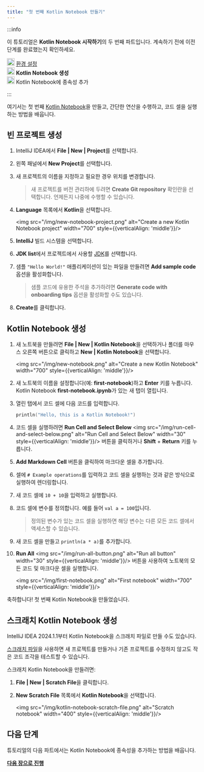 ```yaml
---
title: "첫 번째 Kotlin Notebook 만들기"
---
```

:::info
<p>
   이 튜토리얼은 <strong>Kotlin Notebook 시작하기</strong>의 두 번째 파트입니다. 계속하기 전에 이전 단계를 완료했는지 확인하세요.
</p>
<p>
   <img src="/img/icon-1-done.svg" width="20" alt="First step"/> <a href="kotlin-notebook-set-up-env">환경 설정</a><br/>
      <img src="/img/icon-2.svg" width="20" alt="Second step"/> <strong>Kotlin Notebook 생성</strong><br/>
      <img src="/img/icon-3-todo.svg" width="20" alt="Third step"/> Kotlin Notebook에 종속성 추가<br/>
</p>

:::

여기서는 첫 번째 [Kotlin Notebook](kotlin-notebook-overview)을 만들고, 간단한 연산을 수행하고, 코드 셀을 실행하는 방법을 배웁니다.

## 빈 프로젝트 생성

1. IntelliJ IDEA에서 **File | New | Project**를 선택합니다.
2. 왼쪽 패널에서 **New Project**를 선택합니다.
3. 새 프로젝트의 이름을 지정하고 필요한 경우 위치를 변경합니다.

   > 새 프로젝트를 버전 관리하에 두려면 **Create Git repository** 확인란을 선택합니다.
   > 언제든지 나중에 수행할 수 있습니다.
   > 
   

4. **Language** 목록에서 **Kotlin**을 선택합니다.

   <img src="/img/new-notebook-project.png" alt="Create a new Kotlin Notebook project" width="700" style={{verticalAlign: 'middle'}}/>

5. **IntelliJ** 빌드 시스템을 선택합니다.
6. **JDK list**에서 프로젝트에서 사용할 [JDK](https://www.oracle.com/java/technologies/downloads/)를 선택합니다.
7. 샘플 `"Hello World!"` 애플리케이션이 있는 파일을 만들려면 **Add sample code** 옵션을 활성화합니다.

   > 샘플 코드에 유용한 주석을 추가하려면 **Generate code with onboarding tips** 옵션을 활성화할 수도 있습니다.
   > 
   

8. **Create**를 클릭합니다.

## Kotlin Notebook 생성

1. 새 노트북을 만들려면 **File | New | Kotlin Notebook**을 선택하거나 폴더를 마우스 오른쪽 버튼으로 클릭하고 **New | Kotlin Notebook**을 선택합니다.

   <img src="/img/new-notebook.png" alt="Create a new Kotlin Notebook" width="700" style={{verticalAlign: 'middle'}}/>

2. 새 노트북의 이름을 설정합니다(예: **first-notebook**)하고 **Enter** 키를 누릅니다.
   Kotlin Notebook **first-notebook.ipynb**가 있는 새 탭이 열립니다.
3. 열린 탭에서 코드 셀에 다음 코드를 입력합니다.

   ```kotlin
   println("Hello, this is a Kotlin Notebook!")
   ```
4. 코드 셀을 실행하려면 **Run Cell and Select Below** <img src="/img/run-cell-and-select-below.png" alt="Run Cell and Select Below" width="30" style={{verticalAlign: 'middle'}}/> 버튼을 클릭하거나 **Shift** + **Return** 키를 누릅니다.
5. **Add Markdown Cell** 버튼을 클릭하여 마크다운 셀을 추가합니다.
6. 셀에 `# Example operations`를 입력하고 코드 셀을 실행하는 것과 같은 방식으로 실행하여 렌더링합니다.
7. 새 코드 셀에 `10 + 10`을 입력하고 실행합니다.
8. 코드 셀에 변수를 정의합니다. 예를 들어 `val a = 100`입니다.

   > 정의된 변수가 있는 코드 셀을 실행하면 해당 변수는 다른 모든 코드 셀에서 액세스할 수 있습니다.
   > 
   

9. 새 코드 셀을 만들고 `println(a * a)`를 추가합니다.
10. **Run All** <img src="/img/run-all-button.png" alt="Run all button" width="30" style={{verticalAlign: 'middle'}}/> 버튼을 사용하여 노트북의 모든 코드 및 마크다운 셀을 실행합니다.

    <img src="/img/first-notebook.png" alt="First notebook" width="700" style={{verticalAlign: 'middle'}}/>

축하합니다! 첫 번째 Kotlin Notebook을 만들었습니다.

## 스크래치 Kotlin Notebook 생성

IntelliJ IDEA 2024.1.1부터 Kotlin Notebook을 스크래치 파일로 만들 수도 있습니다.

[스크래치 파일](https://www.jetbrains.com/help/idea/scratches.html#create-scratch-file)을 사용하면 새 프로젝트를 만들거나 기존 프로젝트를 수정하지 않고도 작은 코드 조각을 테스트할 수 있습니다.

스크래치 Kotlin Notebook을 만들려면:

1. **File | New | Scratch File**을 클릭합니다.
2. **New Scratch File** 목록에서 **Kotlin Notebook**을 선택합니다.

   <img src="/img/kotlin-notebook-scratch-file.png" alt="Scratch notebook" width="400" style={{verticalAlign: 'middle'}}/>

## 다음 단계

튜토리얼의 다음 파트에서는 Kotlin Notebook에 종속성을 추가하는 방법을 배웁니다.

**[다음 장으로 진행](kotlin-notebook-add-dependencies)**